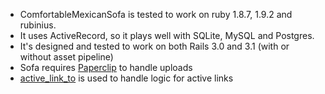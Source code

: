 * ComfortableMexicanSofa is tested to work on ruby 1.8.7, 1.9.2 and rubinius.
* It uses ActiveRecord, so it plays well with SQLite, MySQL and Postgres.
* It's designed and tested to work on both Rails 3.0 and 3.1 (with or without asset pipeline)
* Sofa requires [Paperclip](https://github.com/thoughtbot/paperclip) to handle uploads
* [active_link_to](https://github.com/twg/active_link_to) is used to handle logic for active links

